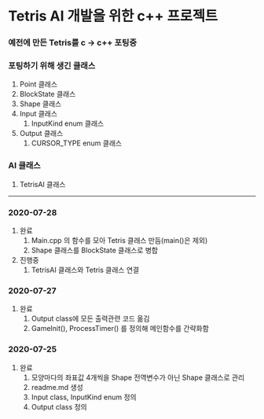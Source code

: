 # Tetris AI 개발을 위한 c++ 프로젝트

### 예전에 만든 Tetris를 c -> c++ 포팅중
### 포팅하기 위해 생긴 클래스

1. Point 클래스
1. BlockState 클래스
1. Shape 클래스
1. Input 클래스
    1. InputKind enum 클래스
1. Output 클래스
    1. CURSOR_TYPE enum 클래스

### AI 클래스

1. TetrisAI 클래스

<hr>

### 2020-07-28
1. 완료
    1. Main.cpp 의 함수를 모아 Tetris 클래스 만듬(main()은 제외)
    1. Shape 클래스를 BlockState 클래스로 병합
1. 진행중
    1. TetrisAI 클래스와 Tetris 클래스 연결

### 2020-07-27
1. 완료
    1. Output class에 모든 출력관련 코드 옮김
    1. GameInit(), ProcessTimer() 를 정의해 메인함수를 간략화함

### 2020-07-25
1. 완료
    1. 모양마다의 좌표값 4개씩을 Shape 전역변수가 아닌 Shape 클래스로 관리
    1. readme.md 생성
    1. Input class, InputKind enum 정의
    1. Output class 정의